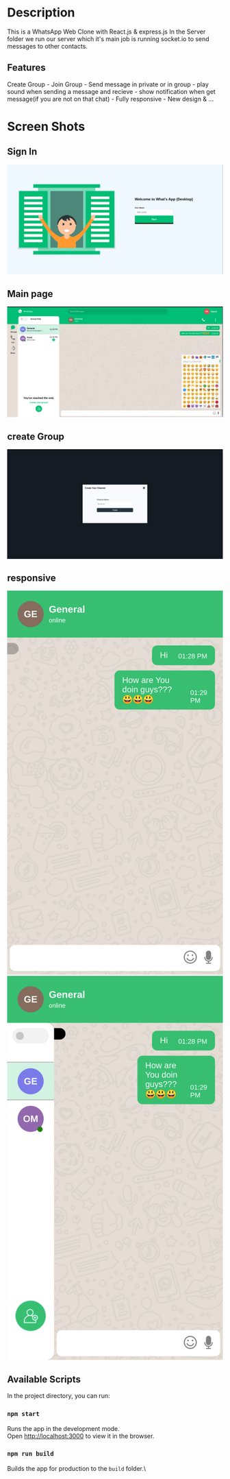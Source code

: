 # Description

This is a WhatsApp Web Clone with React.js & express.js
In the Server folder we run our server which it's main job is running socket.io to send messages to other contacts.

## Features

Create Group - Join Group - Send message in private or in group - play sound when sending a message and recieve - show notification when get message(if you are not on that chat) - Fully responsive - New design & ...

# Screen Shots

## Sign In

![signIn](client/public/screenShots/signin.png)

## Main page

![MainPage](client/public/screenShots/fullwidth.png)

## create Group

![Group](client/public/screenShots/createGroup.png)

## responsive

![responsive1](client/public/screenShots/responsive1.png)
![responsive2](client/public/screenShots/responsive2.png)

## Available Scripts

In the project directory, you can run:

### `npm start`

Runs the app in the development mode.\
Open [http://localhost:3000](http://localhost:3000) to view it in the browser.

### `npm run build`

Builds the app for production to the `build` folder.\
